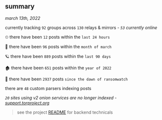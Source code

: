 
## summary
_march 13th, 2022_

currently tracking `92` groups across `130` relays & mirrors - _`53` currently online_

⏲ there have been `12` posts within the `last 24 hours`

🦈 there have been `96` posts within the `month of march`

🪐 there have been `889` posts within the `last 90 days`

🏚 there have been `651` posts within the `year of 2022`

🦕 there have been `2937` posts `since the dawn of ransomwatch`

there are `48` custom parsers indexing posts

_`20` sites using v2 onion services are no longer indexed - [support.torproject.org](https://support.torproject.org/onionservices/v2-deprecation/)_

> see the project [README](https://github.com/thetanz/ransomwatch#ransomwatch--) for backend technicals

